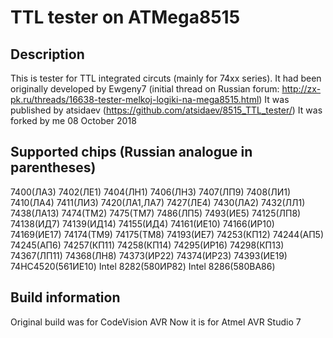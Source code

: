 # TTL tester on ATMega8515
## Description
This is tester for TTL integrated circuts (mainly for 74xx series). 
It had been originally developed by Ewgeny7 (initial thread on Russian forum: http://zx-pk.ru/threads/16638-tester-melkoj-logiki-na-mega8515.html)
It was published by atsidaev (https://github.com/atsidaev/8515_TTL_tester/)
It was forked by me 08 October 2018

## Supported chips (Russian analogue in parentheses)

7400(ЛА3)
7402(ЛЕ1)
7404(ЛН1)
7406(ЛН3)
7407(ЛП9)
7408(ЛИ1)
7410(ЛА4)
7411(ЛИ3)
7420(ЛА1,ЛА7)
7427(ЛЕ4)
7430(ЛА2)
7432(ЛЛ1)
7438(ЛА13)
7474(ТМ2)
7475(ТМ7)
7486(ЛП5)
7493(ИЕ5)
74125(ЛП8)
74138(ИД7)
74139(ИД14)
74155(ИД4)
74161(ИЕ10)
74166(ИР10)
74169(ИЕ17)
74174(ТМ9)
74175(ТМ8)
74193(ИЕ7)
74253(КП12)
74244(АП5)
74245(АП6)
74257(КП11)
74258(КП14)
74295(ИР16)
74298(КП13)
74367(ЛП11)
74368(ЛН8)
74373(ИР22)
74374(ИР23)
74393(ИЕ19)
74HC4520(561ИЕ10)
Intel 8282(580ИР82)
Intel 8286(580ВА86)

## Build information
Original build was for CodeVision AVR
Now it is for Atmel AVR Studio 7
